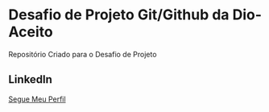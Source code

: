 # Desafio de Projeto Git/Github da Dio-Aceito
 Repositório Criado para o Desafio de Projeto 

##  Linkedln  
[Segue Meu Perfil](http://linkedin.com/in/anderson-santana-a40603186)
